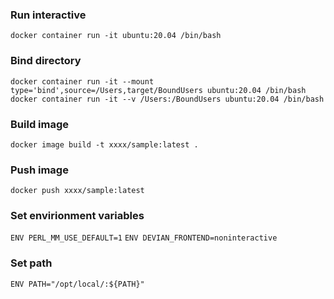 
### Run interactive

```docker container run -it ubuntu:20.04 /bin/bash```

### Bind directory

```docker container run -it --mount type='bind',source=/Users,target/BoundUsers ubuntu:20.04 /bin/bash```
```docker container run -it --v /Users:/BoundUsers ubuntu:20.04 /bin/bash```

### Build image

```docker image build -t xxxx/sample:latest .```

### Push image

```docker push xxxx/sample:latest```

### Set envirionment variables

```ENV PERL_MM_USE_DEFAULT=1```
```ENV DEVIAN_FRONTEND=noninteractive```

### Set path

```ENV PATH="/opt/local/:${PATH}"```


